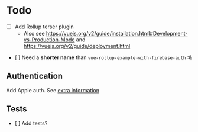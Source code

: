 # Todo

- [ ] Add Rollup terser plugin
  - Also see https://vuejs.org/v2/guide/installation.html#Development-vs-Production-Mode and https://vuejs.org/v2/guide/deployment.html

- [ ] Need a **shorter name** than `vue-rollup-example-with-firebase-auth`  :&
  
  
## Authentication

Add Apple auth. See [extra information](https://firebase.google.com/docs/auth/web/apple?authuser=0)

## Tests

- [ ] Add tests?

